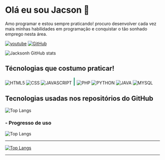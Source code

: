 # Olá eu sou Jacson 👋

Amo programar e estou sempre praticando! procuro desenvolver cada vez mais minhas habilidades em programação e conquistar o tão sonhado emprego nesta área.

[![youtube](https://img.shields.io/badge/YouTube-FF0000?style=for-the-badge&logo=youtube&logoColor=white)](https://youtube.com/@JacsonDev)
[![GitHub](https://img.shields.io/badge/GitHub-100000?style=for-the-badge&logo=github&logoColor=white)](https://github.com/jhacksonh)

![Jacksonh GitHub stats](https://github-readme-stats.vercel.app/api?username=jhacksonh&show_icons=true&theme=radical)

## Técnologias que costumo praticar!
<diV style="display: inline_block">
        <img align="center" alt="HTML5" src="https://img.shields.io/badge/HTML5-E34F26?style=for-the-badge&logo=html5&logoColor=white" />
        <img align="center" alt="CSS" src="https://img.shields.io/badge/CSS3-1572B6?style=for-the-badge&logo=css3&logoColor=white" />
        <img align="center" alt="JAVASCRIPT" src="https://img.shields.io/badge/JavaScript-323330?style=for-the-badge&logo=javascript&logoColor=F7DF1E" />
        <spam align="center" style="font-weight:bolder;color:#397;font-size:22px">|</spam>
        <img align="center" alt="PHP" src="https://img.shields.io/badge/PHP-777BB4?style=for-the-badge&logo=php&logoColor=white" />
        <img align="center" alt="PYTHON" src="https://img.shields.io/badge/Python-14354C?style=for-the-badge&logo=python&logoColor=white" />
        <img align="center" alt="JAVA" src="https://img.shields.io/badge/Java-ED8B00?style=for-the-badge&logo=openjdk&logoColor=white" />
        <img align="center" alt="MYSQL" src="https://img.shields.io/badge/MySQL-00000F?style=for-the-badge&logo=mysql&logoColor=white" />
</div>

<div style="margin:15px 0">

## Tecnologias usadas nos repositórios do GitHub

![Top Langs](https://github-readme-stats.vercel.app/api/top-langs/?username=jhacksonh&hide_progress=true)

</div>

<div style="margin:10px 0">

### - Progresso de uso

![Top Langs](https://github-readme-stats.vercel.app/api/top-langs/?username=jhacksonh&langs_count=8)

<hr>

[![Top Langs](https://github-readme-stats.vercel.app/api/top-langs/?username=jhacksonh&layout=donut)](https://github.com/jhacksonh/github-readme-stats)

<hr>
</div>
